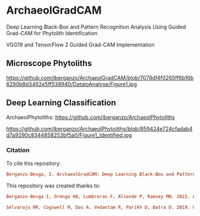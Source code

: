 # ArchaeolGradCAM
Deep Learning Black-Box and Pattern Recognition Analysis Using Guided Grad-CAM for Phytolith Identification

VGG19 and TensorFlow 2 Guided Grad-CAM Implementation

## Microscope Phytoliths

https://github.com/iberganzo/ArchaeolGradCAM/blob/7078df4f0265ff6b16b6290b8d3462e5ff538940/DatatoAnalyse/Figure1.jpg

## Deep Learning Classification

ArchaeolPhytoliths: https://github.com/iberganzo/ArchaeolPhytoliths

https://github.com/iberganzo/ArchaeolPhytoliths/blob/859424e724cfadab4d7a9290c8344858253bf5a0/Figure1_Identified.jpg

### Citation

To cite this repository:

```ini
Berganzo-Besga, I. ArchaeolGradCAM: Deep Learning Black-Box and Pattern Recognition Analysis Using Guided Grad-CAM for Phytolith Identification. GitHub repository 2024. Available online: https://github.com/iberganzo/ArchaeolGradCAM
```

This repository was created thanks to:

```ini
Berganzo-Besga I, Orengo HA, Lumbreras F, Aliende P, Ramsey MN. 2022. Automated detection and classification of multi-cell Phytoliths using Deep Learning-Based Algorithms. Journal of Archaeological Science 148: 105654. https://doi.org/10.1016/j.jas.2022.105654
```

```ini
Selvaraju RR, Cogswell M, Das A, Vedantam R, Parikh D, Batra D. 2019. Grad-CAM: Visual Explanations from Deep Networks via Gradient-based Localization. arXiv  arXiv:1610.02391. https://doi.org/10.48550/arXiv.1610.02391
```
